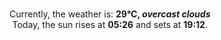 <p  align="center"><br/>Currently, the weather is: <b> 29°C, <i>overcast clouds</i></b></br>Today, the sun rises at <b>05:26</b> and sets at <b>19:12</b>.</p>